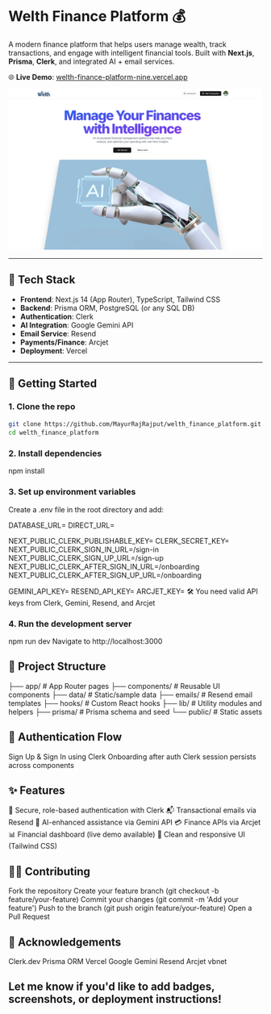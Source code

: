 # Welth Finance Platform 💰

A modern finance platform that helps users manage wealth, track transactions, and engage with intelligent financial tools. Built with **Next.js**, **Prisma**, **Clerk**, and integrated AI + email services.

🌐 **Live Demo**: [welth-finance-platform-nine.vercel.app](https://welth-finance-platform-nine.vercel.app)

<img src="https://github.com/MayurRajRajput/welth_finance_platform/blob/main/public/home_page.png" alt="Homepage Screenshot" width="800" />

---

## 🧩 Tech Stack

- **Frontend**: Next.js 14 (App Router), TypeScript, Tailwind CSS
- **Backend**: Prisma ORM, PostgreSQL (or any SQL DB)
- **Authentication**: Clerk
- **AI Integration**: Google Gemini API
- **Email Service**: Resend
- **Payments/Finance**: Arcjet
- **Deployment**: Vercel

---

## 🚀 Getting Started

### 1. Clone the repo

```bash
git clone https://github.com/MayurRajRajput/welth_finance_platform.git
cd welth_finance_platform
```

### 2. Install dependencies
npm install

### 3. Set up environment variables
Create a .env file in the root directory and add:

DATABASE_URL=
DIRECT_URL=

NEXT_PUBLIC_CLERK_PUBLISHABLE_KEY=
CLERK_SECRET_KEY=
NEXT_PUBLIC_CLERK_SIGN_IN_URL=/sign-in
NEXT_PUBLIC_CLERK_SIGN_UP_URL=/sign-up
NEXT_PUBLIC_CLERK_AFTER_SIGN_IN_URL=/onboarding
NEXT_PUBLIC_CLERK_AFTER_SIGN_UP_URL=/onboarding

GEMINI_API_KEY=
RESEND_API_KEY=
ARCJET_KEY=
🛠 You need valid API keys from Clerk, Gemini, Resend, and Arcjet

### 4. Run the development server
npm run dev
Navigate to http://localhost:3000

## 📁 Project Structure

├── app/              # App Router pages
├── components/       # Reusable UI components
├── data/             # Static/sample data
├── emails/           # Resend email templates
├── hooks/            # Custom React hooks
├── lib/              # Utility modules and helpers
├── prisma/           # Prisma schema and seed
└── public/           # Static assets

## 🔐 Authentication Flow

Sign Up & Sign In using Clerk
Onboarding after auth
Clerk session persists across components

## ✨ Features
🔐 Secure, role-based authentication with Clerk
📬 Transactional emails via Resend
🤖 AI-enhanced assistance via Gemini API
💳 Finance APIs via Arcjet
📊 Financial dashboard (live demo available)
🌈 Clean and responsive UI (Tailwind CSS)

## 🧑‍💻 Contributing
Fork the repository
Create your feature branch (git checkout -b feature/your-feature)
Commit your changes (git commit -m 'Add your feature')
Push to the branch (git push origin feature/your-feature)
Open a Pull Request

## 🙌 Acknowledgements
Clerk.dev
Prisma ORM
Vercel
Google Gemini
Resend
Arcjet
vbnet

## Let me know if you'd like to add badges, screenshots, or deployment instructions!
